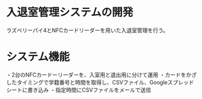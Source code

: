 # 入退室管理システムの開発
ラズベリーパイ4とNFCカードリーダーを用いた入退室管理を行う。

# システム機能
・2台のNFCカードーリーダーを、入室用と退出用に分けて運用
・カードをかざしたタイミングで学籍番号と時間を取得し、CSVファイル、Googleスプレッドシートに書き込み
・指定時間にCSVファイルをメールで送信





